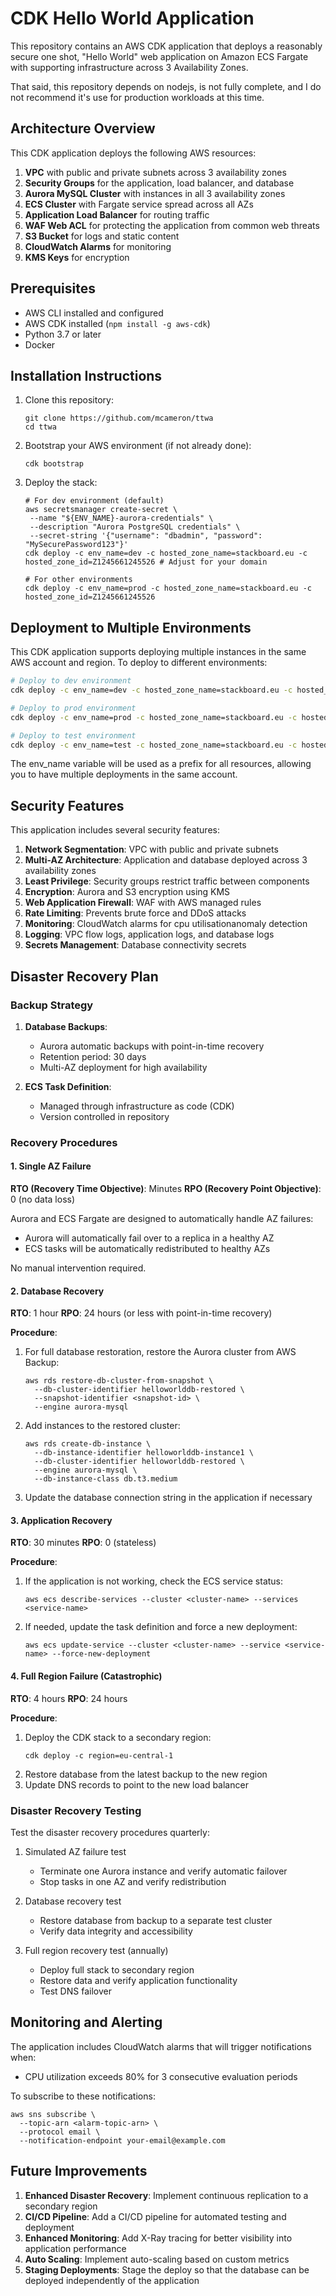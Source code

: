 # CDK Hello World Application

This repository contains an AWS CDK application that deploys a reasonably secure one shot, "Hello World" web application on Amazon ECS Fargate with supporting infrastructure across 3 Availability Zones.

That said, this repository depends on nodejs, is not fully complete, and I do not recommend it's use for production workloads at this time.

## Architecture Overview

This CDK application deploys the following AWS resources:

1. **VPC** with public and private subnets across 3 availability zones
2. **Security Groups** for the application, load balancer, and database
3. **Aurora MySQL Cluster** with instances in all 3 availability zones
4. **ECS Cluster** with Fargate service spread across all AZs
5. **Application Load Balancer** for routing traffic
6. **WAF Web ACL** for protecting the application from common web threats
7. **S3 Bucket** for logs and static content
8. **CloudWatch Alarms** for monitoring
9. **KMS Keys** for encryption

## Prerequisites

- AWS CLI installed and configured
- AWS CDK installed (`npm install -g aws-cdk`)
- Python 3.7 or later
- Docker

## Installation Instructions

1. Clone this repository:
   ```
   git clone https://github.com/mcameron/ttwa
   cd ttwa
   ```


2. Bootstrap your AWS environment (if not already done):
   ```
   cdk bootstrap
   ```

5. Deploy the stack:
   ```
   # For dev environment (default)
   aws secretsmanager create-secret \
    --name "${ENV_NAME}-aurora-credentials" \
    --description "Aurora PostgreSQL credentials" \
    --secret-string '{"username": "dbadmin", "password": "MySecurePassword123"}'
   cdk deploy -c env_name=dev -c hosted_zone_name=stackboard.eu -c hosted_zone_id=Z1245661245526 # Adjust for your domain

   # For other environments
   cdk deploy -c env_name=prod -c hosted_zone_name=stackboard.eu -c hosted_zone_id=Z1245661245526
   ```

## Deployment to Multiple Environments

This CDK application supports deploying multiple instances in the same AWS account and region. To deploy to different environments:

```bash
# Deploy to dev environment
cdk deploy -c env_name=dev -c hosted_zone_name=stackboard.eu -c hosted_zone_id=Z1245661245526

# Deploy to prod environment
cdk deploy -c env_name=prod -c hosted_zone_name=stackboard.eu -c hosted_zone_id=Z1245661245526

# Deploy to test environment
cdk deploy -c env_name=test -c hosted_zone_name=stackboard.eu -c hosted_zone_id=Z1245661245526
```

The env_name variable will be used as a prefix for all resources, allowing you to have multiple deployments in the same account.

## Security Features

This application includes several security features:

1. **Network Segmentation**: VPC with public and private subnets
2. **Multi-AZ Architecture**: Application and database deployed across 3 availability zones
3. **Least Privilege**: Security groups restrict traffic between components
4. **Encryption**: Aurora and S3 encryption using KMS
5. **Web Application Firewall**: WAF with AWS managed rules
6. **Rate Limiting**: Prevents brute force and DDoS attacks
7. **Monitoring**: CloudWatch alarms for cpu utilisationanomaly detection
8. **Logging**: VPC flow logs, application logs, and database logs
9. **Secrets Management**: Database connectivity secrets

## Disaster Recovery Plan

### Backup Strategy

1. **Database Backups**:
   - Aurora automatic backups with point-in-time recovery
   - Retention period: 30 days
   - Multi-AZ deployment for high availability

2. **ECS Task Definition**:
   - Managed through infrastructure as code (CDK)
   - Version controlled in repository

### Recovery Procedures

#### 1. Single AZ Failure

**RTO (Recovery Time Objective)**: Minutes
**RPO (Recovery Point Objective)**: 0 (no data loss)

Aurora and ECS Fargate are designed to automatically handle AZ failures:
- Aurora will automatically fail over to a replica in a healthy AZ
- ECS tasks will be automatically redistributed to healthy AZs

No manual intervention required.

#### 2. Database Recovery

**RTO**: 1 hour
**RPO**: 24 hours (or less with point-in-time recovery)

**Procedure**:
1. For full database restoration, restore the Aurora cluster from AWS Backup:
   ```
   aws rds restore-db-cluster-from-snapshot \
     --db-cluster-identifier helloworlddb-restored \
     --snapshot-identifier <snapshot-id> \
     --engine aurora-mysql
   ```
2. Add instances to the restored cluster:
   ```
   aws rds create-db-instance \
     --db-instance-identifier helloworlddb-instance1 \
     --db-cluster-identifier helloworlddb-restored \
     --engine aurora-mysql \
     --db-instance-class db.t3.medium
   ```
3. Update the database connection string in the application if necessary

#### 3. Application Recovery

**RTO**: 30 minutes
**RPO**: 0 (stateless)

**Procedure**:
1. If the application is not working, check the ECS service status:
   ```
   aws ecs describe-services --cluster <cluster-name> --services <service-name>
   ```
2. If needed, update the task definition and force a new deployment:
   ```
   aws ecs update-service --cluster <cluster-name> --service <service-name> --force-new-deployment
   ```

#### 4. Full Region Failure (Catastrophic)

**RTO**: 4 hours
**RPO**: 24 hours

**Procedure**:
1. Deploy the CDK stack to a secondary region:
   ```
   cdk deploy -c region=eu-central-1
   ```
2. Restore database from the latest backup to the new region
3. Update DNS records to point to the new load balancer

### Disaster Recovery Testing

Test the disaster recovery procedures quarterly:
1. Simulated AZ failure test
   - Terminate one Aurora instance and verify automatic failover
   - Stop tasks in one AZ and verify redistribution

2. Database recovery test
   - Restore database from backup to a separate test cluster
   - Verify data integrity and accessibility

3. Full region recovery test (annually)
   - Deploy full stack to secondary region
   - Restore data and verify application functionality
   - Test DNS failover

## Monitoring and Alerting

The application includes CloudWatch alarms that will trigger notifications when:
- CPU utilization exceeds 80% for 3 consecutive evaluation periods
<!-- - Database connections reach capacity -->
<!-- - Error rates increase above threshold -->

To subscribe to these notifications:
```
aws sns subscribe \
  --topic-arn <alarm-topic-arn> \
  --protocol email \
  --notification-endpoint your-email@example.com
```

## Future Improvements

1. **Enhanced Disaster Recovery**: Implement continuous replication to a secondary region
2. **CI/CD Pipeline**: Add a CI/CD pipeline for automated testing and deployment
3. **Enhanced Monitoring**: Add X-Ray tracing for better visibility into application performance
4. **Auto Scaling**: Implement auto-scaling based on custom metrics
5. **Staging Deployments**: Stage the deploy so that the database can be deployed independently of the application
